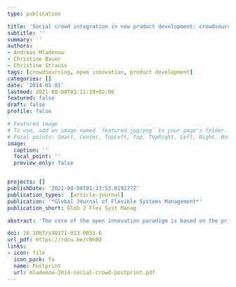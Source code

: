 ```yaml
---
type: publication

title: 'Social crowd integration in new product development: crowdsourcing communities nourish the open innovation paradigm'
subtitle: ''
summary: ''
authors:
- Andreas Mladenow
- Christine Bauer
- Christine Strauss
tags: [crowdsourcing, open innovation, product development]
categories: []
date: '2014-01-01'
lastmod: 2021-08-08T03:11:19+02:00
featured: false
draft: false
profile: false

# Featured image
# To use, add an image named `featured.jpg/png` to your page's folder.
# Focal points: Smart, Center, TopLeft, Top, TopRight, Left, Right, BottomLeft, Bottom, BottomRight.
image:
  caption: ''
  focal_point: ''
  preview_only: false


projects: []
publishDate: '2021-08-08T01:13:53.819177Z'
publication_types:  [article-journal]
publication: '*Global Journal of Flexible Systems Management*'
publication_short: Glob J Flex Syst Manag

abstract: 'The core of the open innovation paradigm is based on the principle of collecting ideas from external sources into the organization, and bringing those adapted, transformed and enriched ideas to the market. However, under the constant pressure of being innovative, companies have to try harder to tap their customers’ knowledge and abilities. Crowdsourcing communities provide an arena for a vast amount of consumers to actively participate in innovation processes. However, as this kind of external participation in innovation processes is still in its infancy, organizations need guidance and analytic support to reveal the potential of the open innovation paradigm. Therefore, this paper analyses new product development using social crowd integration concepts and---as a result---points to further promising directions and subtopics to perform future research in this area.'

doi: 10.1007/s40171-013-0053-6
url_pdf: https://rdcu.be/cNhBO
links: 
- icon: file
  icon_pack: fa
  name: Postprint
  url: mladenow-2014-social-crowd-postprint.pdf
---
```

